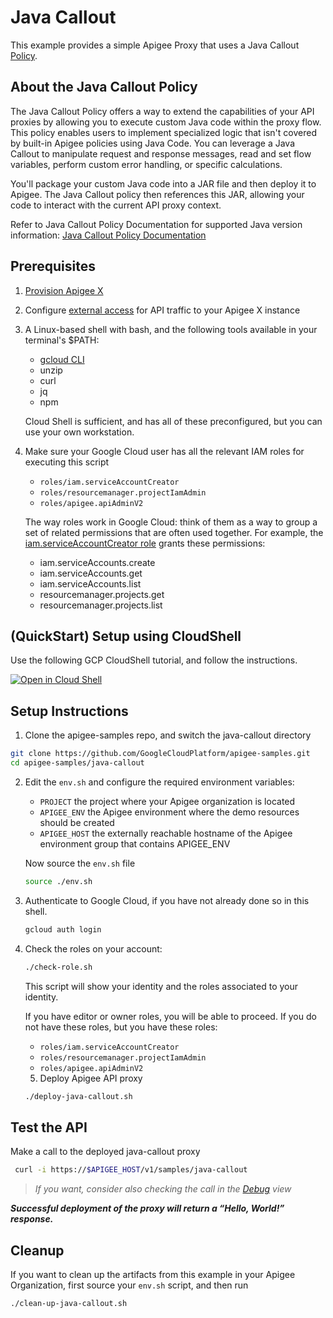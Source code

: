 # Java Callout
This example provides a simple Apigee Proxy that uses a Java Callout [Policy](https://cloud.google.com/apigee/docs/api-platform/reference/policies/java-callout-policy).

## About the Java Callout Policy
The Java Callout Policy offers a way to extend the capabilities of your API proxies by allowing you to execute custom Java code within the proxy flow. This policy enables users to implement specialized logic that isn't covered by built-in Apigee policies using Java Code. You can leverage a Java Callout to manipulate request and response messages, read and set flow variables, perform custom error handling, or specific calculations. 

You'll package your custom Java code into a JAR file and then deploy it to Apigee. The Java Callout policy then references this JAR, allowing your code to interact with the current API proxy context.

Refer to Java Callout Policy Documentation for supported Java version information: [Java Callout Policy Documentation](https://cloud.google.com/apigee/docs/api-platform/reference/policies/java-callout-policy#what)

## Prerequisites
1. [Provision Apigee X](https://cloud.google.com/apigee/docs/api-platform/get-started/provisioning-intro)

2. Configure [external access](https://cloud.google.com/apigee/docs/api-platform/get-started/configure-routing#external-access) for API traffic to your Apigee X instance

3. A Linux-based shell with bash, and the following tools available in your terminal's $PATH:
    * [gcloud CLI](https://cloud.google.com/sdk/docs/install)
    * unzip
    * curl
    * jq
    * npm

   Cloud Shell is sufficient, and has all of these preconfigured, but you can use your own workstation.

4. Make sure your Google Cloud user has all the relevant IAM roles for executing this script
    * `roles/iam.serviceAccountCreator`
    * `roles/resourcemanager.projectIamAdmin`
    * `roles/apigee.apiAdminV2`

   The way roles work in Google Cloud: think of them as a way to group a set of related permissions that are often used together. For example, the [iam.serviceAccountCreator role](https://cloud.google.com/compute/docs/access/iam#iam.serviceAccountCreator) grants these permissions:
      * iam.serviceAccounts.create
      * iam.serviceAccounts.get
      * iam.serviceAccounts.list
      * resourcemanager.projects.get
      * resourcemanager.projects.list

## (QuickStart) Setup using CloudShell

Use the following GCP CloudShell tutorial, and follow the instructions.

[![Open in Cloud Shell](https://gstatic.com/cloudssh/images/open-btn.svg)](https://ssh.cloud.google.com/cloudshell/open?cloudshell_git_repo=https://github.com/becarson26/apigee-samples&cloudshell_git_branch=main&cloudshell_workspace=.&cloudshell_tutorial=java-callout/docs/cloudshell-tutorial.md)

## Setup Instructions
1. Clone the apigee-samples repo, and switch the java-callout directory
  ```bash
  git clone https://github.com/GoogleCloudPlatform/apigee-samples.git
  cd apigee-samples/java-callout
   ```

2. Edit the `env.sh` and configure the required environment variables:

   * `PROJECT` the project where your Apigee organization is located
   * `APIGEE_ENV` the Apigee environment where the demo resources should be created
   * `APIGEE_HOST` the externally reachable hostname of the Apigee environment group that contains APIGEE_ENV

   Now source the `env.sh` file

   ```bash
   source ./env.sh
   ```

3. Authenticate to Google Cloud, if you have not already done so in this shell.

   ```bash
   gcloud auth login
   ```
   
4. Check the roles on your account:

   ```bash
   ./check-role.sh
   ```

   This script will show your identity and the roles associated to your identity.

   If you have editor or owner roles, you will be able to proceed. If you do not have these roles, but
   you have these roles:
    * `roles/iam.serviceAccountCreator`
    * `roles/resourcemanager.projectIamAdmin`
    * `roles/apigee.apiAdminV2`

   5. Deploy Apigee API proxy

   ```bash
   ./deploy-java-callout.sh
   ```

## Test the API
Make a call to the deployed java-callout proxy
  ```bash
   curl -i https://$APIGEE_HOST/v1/samples/java-callout
   ```
> _If you want, consider also checking the call in the [Debug](https://cloud.google.com/apigee/docs/api-platform/debug/trace) view_

***Successful deployment of the proxy will return a “Hello, World!” response.***

## Cleanup
If you want to clean up the artifacts from this example in your Apigee Organization, first source your
`env.sh` script, and then run
```bash
./clean-up-java-callout.sh
```
